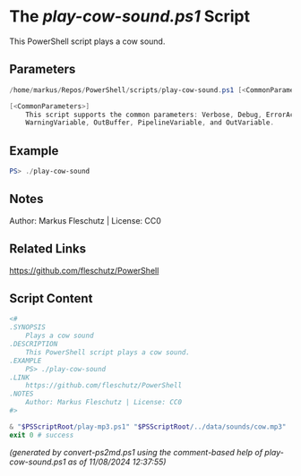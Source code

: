 The *play-cow-sound.ps1* Script
===========================

This PowerShell script plays a cow sound.

Parameters
----------
```powershell
/home/markus/Repos/PowerShell/scripts/play-cow-sound.ps1 [<CommonParameters>]

[<CommonParameters>]
    This script supports the common parameters: Verbose, Debug, ErrorAction, ErrorVariable, WarningAction, 
    WarningVariable, OutBuffer, PipelineVariable, and OutVariable.
```

Example
-------
```powershell
PS> ./play-cow-sound

```

Notes
-----
Author: Markus Fleschutz | License: CC0

Related Links
-------------
https://github.com/fleschutz/PowerShell

Script Content
--------------
```powershell
<#
.SYNOPSIS
	Plays a cow sound
.DESCRIPTION
	This PowerShell script plays a cow sound.
.EXAMPLE
	PS> ./play-cow-sound
.LINK
	https://github.com/fleschutz/PowerShell
.NOTES
	Author: Markus Fleschutz | License: CC0
#>

& "$PSScriptRoot/play-mp3.ps1" "$PSScriptRoot/../data/sounds/cow.mp3"
exit 0 # success
```

*(generated by convert-ps2md.ps1 using the comment-based help of play-cow-sound.ps1 as of 11/08/2024 12:37:55)*
